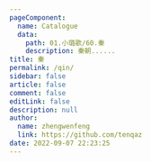 ```yaml
---
pageComponent: 
  name: Catalogue
  data: 
    path: 01.小璐歌/60.秦
    description: 秦朝......
title: 秦
permalink: /qin/
sidebar: false
article: false
comment: false
editLink: false
description: null
author: 
  name: zhengwenfeng
  link: https://github.com/tenqaz
date: 2022-09-07 22:23:25
---
```

